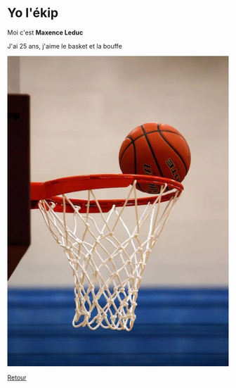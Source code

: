 # Yo l'ékip
Moi c'est **Maxence Leduc**

J'ai 25 ans, j'aime le basket et la bouffe

[![Image](images/basket.png)]()

[Retour](README.md)